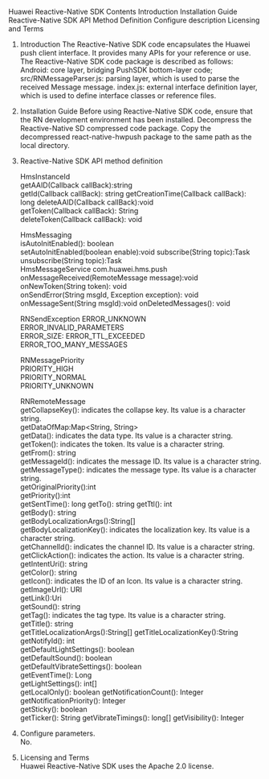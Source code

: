 Huawei Reactive-Native SDK
Contents
Introduction
Installation Guide
Reactive-Native SDK API Method Definition
Configure description
Licensing and Terms

1. Introduction
The Reactive-Native SDK code encapsulates the Huawei push client interface. It provides many APIs for your reference or use.
The Reactive-Native SDK code package is described as follows:
Android: core layer, bridging PushSDK bottom-layer code;
src/RNMessageParser.js: parsing layer, which is used to parse the received Message message.
index.js: external interface definition layer, which is used to define interface classes or reference files.

2. Installation Guide
Before using Reactive-Native SDK code, ensure that the RN development environment has been installed.
Decompress the Reactive-Native SD compressed code package.
Copy the decompressed react-native-hwpush package to the same path as the local directory.

3. Reactive-Native SDK API method definition 
   
    HmsInstanceId   
        getAAID(Callback callBack):string    
        getId(Callback callBack): string 
        getCreationTime(Callback callBack): long 
        deleteAAID(Callback callBack):void   
        getToken(Callback callBack): String    
        deleteToken(Callback callBack): void  
        
    HmsMessaging    
        isAutoInitEnabled(): boolean    
        setAutoInitEnabled(boolean enable):void 
        subscribe(String topic):Task<void>  
        unsubscribe(String topic):Task<void>    
        HmsMessageService com.huawei.hms.push   
        onMessageReceived(RemoteMessage message):void   
        onNewToken(String token): void  
        onSendError(String msgId, Exception exception): void
        onMessageSent(String msgId):void
        onDeletedMessages(): void
        
    RNSendException
        ERROR_UNKNOWN   
        ERROR_INVALID_PARAMETERS    
        ERROR_SIZE: 
        ERROR_TTL_EXCEEDED  
        ERROR_TOO_MANY_MESSAGES 
        
    RNMessagePriority   
        PRIORITY_HIGH   
        PRIORITY_NORMAL  
        PRIORITY_UNKNOWN    
        
    RNRemoteMessage     
        getCollapseKey(): indicates the collapse key. Its value is a character string.  
        getDataOfMap:Map<String, String>    
        getData(): indicates the data type. Its value is a character string.    
        getToken(): indicates the token. Its value is a character string.   
        getFrom(): string   
        getMessageId(): indicates the message ID. Its value is a character string.  
        getMessageType(): indicates the message type. Its value is a character string.  
        getOriginalPriority():int   
        getPriority():int   
        getSentTime(): long 
        getTo(): string 
        getTtl(): int   
        getBody(): string   
        getBodyLocalizationArgs():String[]  
        getBodyLocalizationKey(): indicates the localization key. Its value is a character string.  
        getChannelId(): indicates the channel ID. Its value is a character string.  
        getClickAction(): indicates the action. Its value is a character string.    
        getIntentUri(): string  
        getColor(): string  
        getIcon(): indicates the ID of an Icon. Its value is a character string.    
        getImageUrl(): URI  
        getLink():Uri   
        getSound(): string  
        getTag(): indicates the tag type. Its value is a character string.  
        getTitle(): string  
        getTitleLocalizationArgs():String[] 
        getTitleLocalizationKey():String    
        getNotifyId(): int  
        getDefaultLightSettings(): boolean  
        getDefaultSound(): boolean  
        getDefaultVibrateSettings(): boolean    
        getEventTime(): Long    
        getLightSettings(): int[]   
        getLocalOnly(): boolean 
        getNotificationCount(): Integer 
        getNotificationPriority(): Integer  
        getSticky(): boolean    
        getTicker(): String 
        getVibrateTimings(): long[] 
        getVisibility(): Integer    
4. Configure parameters.    
No.
5. Licensing and Terms  
Huawei Reactive-Native SDK uses the Apache 2.0 license.
